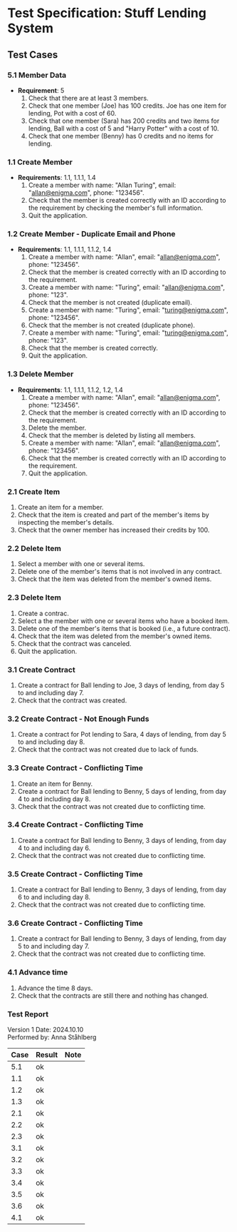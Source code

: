# Test Specification: Stuff Lending System

## Test Cases

### 5.1 Member Data

- **Requirement**: 5  
  1. Check that there are at least 3 members.
  2. Check that one member (Joe) has 100 credits. Joe has one item for lending, Pot with a cost of 60.
  3. Check that one member (Sara) has 200 credits and two items for lending, Ball with a cost of 5 and "Harry Potter" with a cost of 10.
  4. Check that one member (Benny) has 0 credits and no items for lending.

### 1.1 Create Member

- **Requirements**: 1.1, 1.1.1, 1.4  
  1. Create a member with name: "Allan Turing", email: "allan@enigma.com", phone: "123456".
  2. Check that the member is created correctly with an ID according to the requirement by checking the member's full information.
  3. Quit the application.

### 1.2 Create Member - Duplicate Email and Phone

- **Requirements**: 1.1, 1.1.1, 1.1.2, 1.4  
  1. Create a member with name: "Allan", email: "allan@enigma.com", phone: "123456".
  2. Check that the member is created correctly with an ID according to the requirement.
  3. Create a member with name: "Turing", email: "allan@enigma.com", phone: "123".
  4. Check that the member is not created (duplicate email).
  5. Create a member with name: "Turing", email: "turing@enigma.com", phone: "123456".
  6. Check that the member is not created (duplicate phone).
  7. Create a member with name: "Turing", email: "turing@enigma.com", phone: "123".
  8. Check that the member is created correctly.
  9. Quit the application.

### 1.3 Delete Member

- **Requirements**: 1.1, 1.1.1, 1.1.2, 1.2, 1.4  
  1. Create a member with name: "Allan", email: "allan@enigma.com", phone: "123456".
  2. Check that the member is created correctly with an ID according to the requirement.
  3. Delete the member.
  4. Check that the member is deleted by listing all members.
  5. Create a member with name: "Allan", email: "allan@enigma.com", phone: "123456".
  6. Check that the member is created correctly with an ID according to the requirement.
  7. Quit the application.

### 2.1 Create Item

1. Create an item for a member.
2. Check that the item is created and part of the member's items by inspecting the member's details.
3. Check that the owner member has increased their credits by 100.

### 2.2 Delete Item

1. Select a member with one or several items.
2. Delete one of the member's items that is not involved in any contract.
3. Check that the item was deleted from the member's owned items.

### 2.3 Delete Item

1. Create a contrac.
2. Select a the member with one or several items who have a booked item.
3. Delete one of the member's items that is booked (i.e., a future contract).
4. Check that the item was deleted from the member's owned items.
5. Check that the contract was canceled.
6. Quit the application.

### 3.1 Create Contract

1. Create a contract for Ball lending to Joe, 3 days of lending, from day 5 to and including day 7.
2. Check that the contract was created.

### 3.2 Create Contract - Not Enough Funds

1. Create a contract for Pot lending to Sara, 4 days of lending, from day 5 to and including day 8.
2. Check that the contract was not created due to lack of funds.

### 3.3 Create Contract - Conflicting Time

1. Create an item for Benny.
1. Create a contract for Ball lending to Benny, 5 days of lending, from day 4 to and including day 8.
2. Check that the contract was not created due to conflicting time.

### 3.4 Create Contract - Conflicting Time

1. Create a contract for Ball lending to Benny, 3 days of lending, from day 4 to and including day 6.
2. Check that the contract was not created due to conflicting time.

### 3.5 Create Contract - Conflicting Time

1. Create a contract for Ball lending to Benny, 3 days of lending, from day 6 to and including day 8.
2. Check that the contract was not created due to conflicting time.

### 3.6 Create Contract - Conflicting Time

1. Create a contract for Ball lending to Benny, 3 days of lending, from day 5 to and including day 7.
2. Check that the contract was not created due to conflicting time.

### 4.1 Advance time
1. Advance the time 8 days.
2. Check that the contracts are still there and nothing has changed.

### Test Report

Version 1
Date: 2024.10.10  
Performed by: Anna Ståhlberg

| Case | Result | Note                        |
|------|--------|-----------------------------|
| 5.1  |   ok   |                             |
| 1.1  |   ok   |                             |
| 1.2  |   ok   |                             |
| 1.3  |   ok   |                             |
| 2.1  |   ok   |                             |
| 2.2  |   ok   |                             |
| 2.3  |   ok   |                             |
| 3.1  |   ok   |                             |
| 3.2  |   ok   |                             |
| 3.3  |   ok   |                             |
| 3.4  |   ok   |                             |
| 3.5  |   ok   |                             |
| 3.6  |   ok   |                             |
| 4.1  |   ok   |                             |